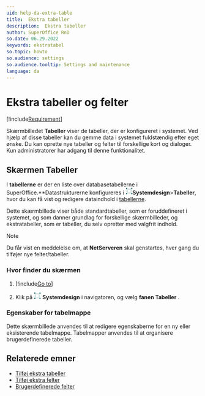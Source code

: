 ```yaml
---
uid: help-da-extra-table
title:  Ekstra tabeller
description:  Ekstra tabeller
author: SuperOffice RnD
so.date: 06.29.2022
keywords: ekstratabel
so.topic: howto
so.audience: settings
so.audience.tooltip: Settings and maintenance
language: da
---
```


# Ekstra tabeller og felter

[!include[Requirement](../../../learn/includes/req-expander-services.md)]

Skærmbilledet **Tabeller** viser de tabeller, der er konfigureret i systemet. Ved hjælp af disse tabeller kan du gemme data i systemet fuldstændig efter eget ønske. Du kan oprette nye tabeller og felter til forskellige kort og dialoger. Kun administratorer har adgang til denne funktionalitet.

## Skærmen Tabeller

I **tabellerne** er der en liste over databasetabellerne i SuperOffice.**Datastrukturerne konfigureres i ![ikon][img1]**Systemdesign**&gt;**Tabeller**, hvor du kan få vist og redigere dataindhold i [tabellerne][1].

Dette skærmbillede viser både standardtabeller, som er foruddefineret i systemet, og som danner grundlag for forskellige skærmbilleder, og ekstratabeller, som er tabeller, du selv opretter med valgfrit indhold.

> [!NOTE]
> Du får vist en meddelelse om, at **NetServeren** skal genstartes, hver gang du tilføjer nye felter/tabeller.

### Hvor finder du skærmen

1. [!include[Go to](../../../learn/includes/goto-sm.md)]

1. Klik på ![ikonet][img1] **Systemdesign** i navigatoren, og vælg **fanen Tabeller** .

### Egenskaber for tabelmappe

Dette skærmbillede anvendes til at redigere egenskaberne for en ny eller eksisterende tabelmappe. Tabelmapper anvendes til at organisere brugerdefinerede tabeller.

## Relaterede emner

* [Tilføj ekstra tabeller][2]
* [Tilføj ekstra felter][3]
* [Brugerdefinerede felter][4]

<!-- Referenced links -->
[1]: ../../../ui/blogic/learn/index.md
[2]: create.md
[3]: ../extra-field/create.md
[4]: ../../../../en/custom-objects/udef/index.md

<!-- Referenced images -->
[img1]: ../../../../../common/icons/nav-admin-systemdesign-active.png
